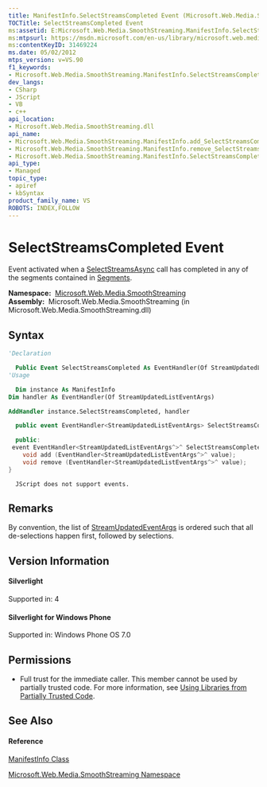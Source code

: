 ```yaml
---
title: ManifestInfo.SelectStreamsCompleted Event (Microsoft.Web.Media.SmoothStreaming)
TOCTitle: SelectStreamsCompleted Event
ms:assetid: E:Microsoft.Web.Media.SmoothStreaming.ManifestInfo.SelectStreamsCompleted
ms:mtpsurl: https://msdn.microsoft.com/en-us/library/microsoft.web.media.smoothstreaming.manifestinfo.selectstreamscompleted(v=VS.90)
ms:contentKeyID: 31469224
ms.date: 05/02/2012
mtps_version: v=VS.90
f1_keywords:
- Microsoft.Web.Media.SmoothStreaming.ManifestInfo.SelectStreamsCompleted
dev_langs:
- CSharp
- JScript
- VB
- c++
api_location:
- Microsoft.Web.Media.SmoothStreaming.dll
api_name:
- Microsoft.Web.Media.SmoothStreaming.ManifestInfo.add_SelectStreamsCompleted
- Microsoft.Web.Media.SmoothStreaming.ManifestInfo.remove_SelectStreamsCompleted
- Microsoft.Web.Media.SmoothStreaming.ManifestInfo.SelectStreamsCompleted
api_type:
- Managed
topic_type:
- apiref
- kbSyntax
product_family_name: VS
ROBOTS: INDEX,FOLLOW
---
```


# SelectStreamsCompleted Event

Event activated when a [SelectStreamsAsync](segmentinfo-selectstreamsasync-method-microsoft-web-media-smoothstreaming_1.md) call has completed in any of the segments contained in [Segments](manifestinfo-segments-property-microsoft-web-media-smoothstreaming_1.md).

**Namespace:**  [Microsoft.Web.Media.SmoothStreaming](microsoft-web-media-smoothstreaming-namespace_1.md)  
**Assembly:**  Microsoft.Web.Media.SmoothStreaming (in Microsoft.Web.Media.SmoothStreaming.dll)

## Syntax

``` vb
'Declaration

  Public Event SelectStreamsCompleted As EventHandler(Of StreamUpdatedListEventArgs)
'Usage

  Dim instance As ManifestInfo
Dim handler As EventHandler(Of StreamUpdatedListEventArgs)

AddHandler instance.SelectStreamsCompleted, handler
```

``` csharp
  public event EventHandler<StreamUpdatedListEventArgs> SelectStreamsCompleted
```

``` c++
  public:
 event EventHandler<StreamUpdatedListEventArgs^>^ SelectStreamsCompleted {
    void add (EventHandler<StreamUpdatedListEventArgs^>^ value);
    void remove (EventHandler<StreamUpdatedListEventArgs^>^ value);
}
```

``` jscript
  JScript does not support events.
```

## Remarks

By convention, the list of [StreamUpdatedEventArgs](streamupdatedeventargs-class-microsoft-web-media-smoothstreaming_1.md) is ordered such that all de-selections happen first, followed by selections.

## Version Information

#### Silverlight

Supported in: 4  

#### Silverlight for Windows Phone

Supported in: Windows Phone OS 7.0  

## Permissions

  - Full trust for the immediate caller. This member cannot be used by partially trusted code. For more information, see [Using Libraries from Partially Trusted Code](https://msdn.microsoft.com/en-us/library/8skskf63\(v=vs.90\)).

## See Also

#### Reference

[ManifestInfo Class](manifestinfo-class-microsoft-web-media-smoothstreaming_1.md)

[Microsoft.Web.Media.SmoothStreaming Namespace](microsoft-web-media-smoothstreaming-namespace_1.md)


